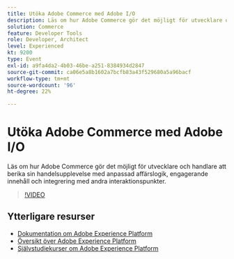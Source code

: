 ```yaml
---
title: Utöka Adobe Commerce med Adobe I/O
description: Läs om hur Adobe Commerce gör det möjligt för utvecklare och handlare att berika sin handelsupplevelse med anpassad affärslogik, engagerande innehåll och integrering med andra interaktionspunkter.
solution: Commerce
feature: Developer Tools
role: Developer, Architect
level: Experienced
kt: 9200
type: Event
exl-id: a9fa4da2-4b03-46be-a251-8384934d2847
source-git-commit: ca06e5a8b1602a7bcfb83a43f529680a5a96bacf
workflow-type: tm+mt
source-wordcount: '96'
ht-degree: 22%

---
```


# Utöka Adobe Commerce med Adobe I/O

Läs om hur Adobe Commerce gör det möjligt för utvecklare och handlare att berika sin handelsupplevelse med anpassad affärslogik, engagerande innehåll och integrering med andra interaktionspunkter.

>[!VIDEO](https://video.tv.adobe.com/v/337727/?quality=12&learn=on&hidetitle=true)

## Ytterligare resurser

- [Dokumentation om Adobe Experience Platform](https://experienceleague.adobe.com/docs/experience-platform.html)
- [Översikt över Adobe Experience Platform](https://experienceleague.adobe.com/docs/experience-platform/landing/home.html)
- [Självstudiekurser om Adobe Experience Platform](https://experienceleague.adobe.com/docs/platform-learn/tutorials/overview.html?lang=sv)
